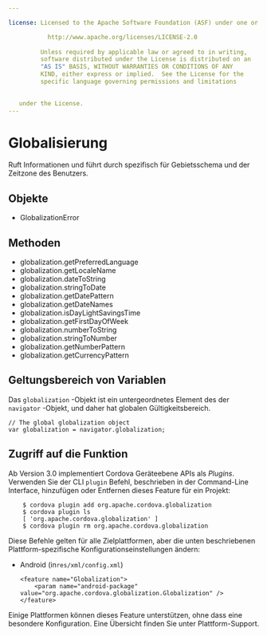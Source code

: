 ```yaml
---

license: Licensed to the Apache Software Foundation (ASF) under one or more contributor license agreements. See the NOTICE file distributed with this work for additional information regarding copyright ownership. The ASF licenses this file to you under the Apache License, Version 2.0 (the "License"); you may not use this file except in compliance with the License. You may obtain a copy of the License at

           http://www.apache.org/licenses/LICENSE-2.0
    
         Unless required by applicable law or agreed to in writing,
         software distributed under the License is distributed on an
         "AS IS" BASIS, WITHOUT WARRANTIES OR CONDITIONS OF ANY
         KIND, either express or implied.  See the License for the
         specific language governing permissions and limitations
    

   under the License.
---
```


# Globalisierung

Ruft Informationen und führt durch spezifisch für Gebietsschema und der Zeitzone des Benutzers.

## Objekte

*   GlobalizationError

## Methoden

*   globalization.getPreferredLanguage
*   globalization.getLocaleName
*   globalization.dateToString
*   globalization.stringToDate
*   globalization.getDatePattern
*   globalization.getDateNames
*   globalization.isDayLightSavingsTime
*   globalization.getFirstDayOfWeek
*   globalization.numberToString
*   globalization.stringToNumber
*   globalization.getNumberPattern
*   globalization.getCurrencyPattern

## Geltungsbereich von Variablen

Das `globalization` -Objekt ist ein untergeordnetes Element des der `navigator` -Objekt, und daher hat globalen Gültigkeitsbereich.

    // The global globalization object
    var globalization = navigator.globalization;
    

## Zugriff auf die Funktion

Ab Version 3.0 implementiert Cordova Geräteebene APIs als *Plugins*. Verwenden Sie der CLI `plugin` Befehl, beschrieben in der Command-Line Interface, hinzufügen oder Entfernen dieses Feature für ein Projekt:

        $ cordova plugin add org.apache.cordova.globalization
        $ cordova plugin ls
        [ 'org.apache.cordova.globalization' ]
        $ cordova plugin rm org.apache.cordova.globalization
    

Diese Befehle gelten für alle Zielplattformen, aber die unten beschriebenen Plattform-spezifische Konfigurationseinstellungen ändern:

*   Android (in`res/xml/config.xml`)
    
        <feature name="Globalization">
            <param name="android-package" value="org.apache.cordova.globalization.Globalization" />
        </feature>
        

Einige Plattformen können dieses Feature unterstützen, ohne dass eine besondere Konfiguration. Eine Übersicht finden Sie unter Plattform-Support.